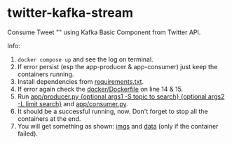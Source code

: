 # twitter-kafka-stream
Consume Tweet "" using Kafka Basic Component from Twitter API.

Info:
1. `docker compose up` and see the log on terminal.
2. If error persist (esp the app-producer & app-consumer) just keep the containers running.
3. Install dependencies from [requirements.txt](https://github.com/zeenfts/twitter-kafka-stream/blob/main/requirements.txt).
4. If error again check the [docker/Dockerfile](https://github.com/zeenfts/twitter-kafka-stream/blob/main/docker/Dockerfile) on line 14 & 15.
5. Run [app/producer.py {optional args1 -S topic to search} {optional args2 -L limit search}](https://github.com/zeenfts/twitter-kafka-stream/blob/main/app/producer.py) and [app/consumer.py](https://github.com/zeenfts/twitter-kafka-stream/blob/main/app/consumer.py).
6. It should be a successful running, now. Don't forget to stop all the containers at the end.
7. You will get something as shown: [imgs](https://github.com/zeenfts/twitter-kafka-stream/tree/main/imgs) and [data](https://github.com/zeenfts/twitter-kafka-stream/tree/main/data) (only if the container failed).
